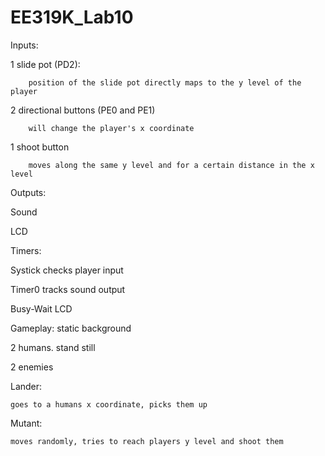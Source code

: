 # EE319K_Lab10

Inputs:

  1 slide pot (PD2):
  
		position of the slide pot directly maps to the y level of the player
  
  2 directional buttons (PE0 and PE1)
		
		will change the player's x coordinate
		
  1 shoot button
		
		moves along the same y level and for a certain distance in the x level
  
  
Outputs:

  Sound
  
  LCD
  
Timers:

  Systick checks player input
  
  Timer0 tracks sound output
  
  Busy-Wait LCD
  
  
 Gameplay:
  static background
  
  2 humans. stand still
  
  2 enemies
  
  Lander:
  
    goes to a humans x coordinate, picks them up
    
  Mutant:
  
    moves randomly, tries to reach players y level and shoot them
  
  
